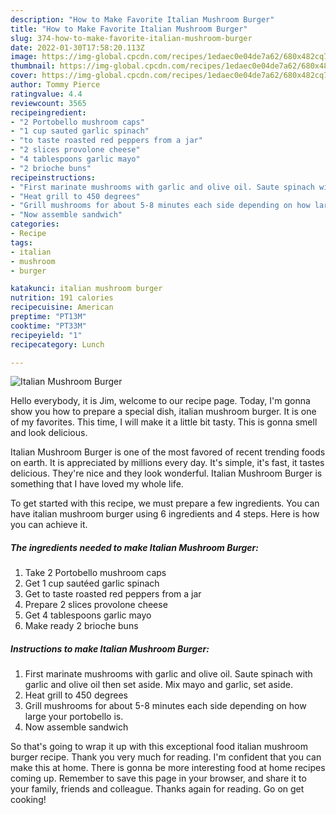 ```yaml
---
description: "How to Make Favorite Italian Mushroom Burger"
title: "How to Make Favorite Italian Mushroom Burger"
slug: 374-how-to-make-favorite-italian-mushroom-burger
date: 2022-01-30T17:58:20.113Z
image: https://img-global.cpcdn.com/recipes/1edaec0e04de7a62/680x482cq70/italian-mushroom-burger-recipe-main-photo.jpg
thumbnail: https://img-global.cpcdn.com/recipes/1edaec0e04de7a62/680x482cq70/italian-mushroom-burger-recipe-main-photo.jpg
cover: https://img-global.cpcdn.com/recipes/1edaec0e04de7a62/680x482cq70/italian-mushroom-burger-recipe-main-photo.jpg
author: Tommy Pierce
ratingvalue: 4.4
reviewcount: 3565
recipeingredient:
- "2 Portobello mushroom caps"
- "1 cup sauted garlic spinach"
- "to taste roasted red peppers from a jar"
- "2 slices provolone cheese"
- "4 tablespoons garlic mayo"
- "2 brioche buns"
recipeinstructions:
- "First marinate mushrooms with garlic and olive oil. Saute spinach with garlic and olive oil then set aside. Mix mayo and garlic, set aside."
- "Heat grill to 450 degrees"
- "Grill mushrooms for about 5-8 minutes each side depending on how large your portobello is."
- "Now assemble sandwich"
categories:
- Recipe
tags:
- italian
- mushroom
- burger

katakunci: italian mushroom burger 
nutrition: 191 calories
recipecuisine: American
preptime: "PT13M"
cooktime: "PT33M"
recipeyield: "1"
recipecategory: Lunch

---
```



![Italian Mushroom Burger](https://img-global.cpcdn.com/recipes/1edaec0e04de7a62/680x482cq70/italian-mushroom-burger-recipe-main-photo.jpg)

Hello everybody, it is Jim, welcome to our recipe page. Today, I'm gonna show you how to prepare a special dish, italian mushroom burger. It is one of my favorites. This time, I will make it a little bit tasty. This is gonna smell and look delicious.

Italian Mushroom Burger is one of the most favored of recent trending foods on earth. It is appreciated by millions every day. It's simple, it's fast, it tastes delicious. They're nice and they look wonderful. Italian Mushroom Burger is something that I have loved my whole life.




To get started with this recipe, we must prepare a few ingredients. You can have italian mushroom burger using 6 ingredients and 4 steps. Here is how you can achieve it.

<!--inarticleads1-->

##### The ingredients needed to make Italian Mushroom Burger:

1. Take 2 Portobello mushroom caps
1. Get 1 cup sautéed garlic spinach
1. Get to taste roasted red peppers from a jar
1. Prepare 2 slices provolone cheese
1. Get 4 tablespoons garlic mayo
1. Make ready 2 brioche buns




<!--inarticleads2-->

##### Instructions to make Italian Mushroom Burger:

1. First marinate mushrooms with garlic and olive oil. Saute spinach with garlic and olive oil then set aside. Mix mayo and garlic, set aside.
1. Heat grill to 450 degrees
1. Grill mushrooms for about 5-8 minutes each side depending on how large your portobello is.
1. Now assemble sandwich




So that's going to wrap it up with this exceptional food italian mushroom burger recipe. Thank you very much for reading. I'm confident that you can make this at home. There is gonna be more interesting food at home recipes coming up. Remember to save this page in your browser, and share it to your family, friends and colleague. Thanks again for reading. Go on get cooking!
